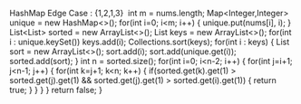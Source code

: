 HashMap Edge Case : {1,2,1,3}
​
int m = nums.length;
Map<Integer,Integer> unique = new HashMap<>();
for(int i=0; i<m; i++)
{
unique.put(nums[i], i);
}
List<List<Integer>> sorted = new ArrayList<>();
List<Integer> keys = new ArrayList<>();
for(int i : unique.keySet())
keys.add(i);
Collections.sort(keys);
for(int i : keys)
{
List<Integer> sort = new ArrayList<>();
sort.add(i);
sort.add(unique.get(i));
sorted.add(sort);
}
int n = sorted.size();
for(int i=0; i<n-2; i++)
{
for(int j=i+1; j<n-1; j++)
{
for(int k=j+1; k<n; k++)
{
if(sorted.get(k).get(1) > sorted.get(j).get(1) && sorted.get(j).get(1) > sorted.get(i).get(1))
{
return true;
}
}
}
}
return false;
}